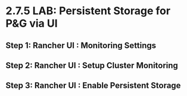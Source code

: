 # 2.7.5 LAB: Persistent Storage for P&G via UI
## Step 1: Rancher UI : Monitoring Settings
## Step 2: Rancher UI : Setup Cluster Monitoring
## Step 3: Rancher UI : Enable Persistent Storage
